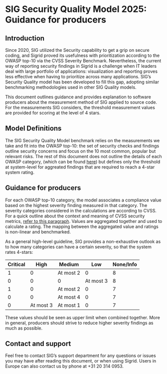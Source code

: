 SIG Security Quality Model 2025: Guidance for producers
=================================================================

<sig-toc></sig-toc>

## Introduction

Since 2020, SIG utilized the Security capability to get a grip on secure 
coding, and Sigrid proved its usefulness with prioritization according to the 
OWASP top-10 via the CVSS Severity Benchmark.
Nevertheless, the current way of reporting security findings in Sigrid 
is a challenge when IT leaders deal with large portfolio of applications: 
visualization and reporting proves less effective when having to prioritize 
across many applications.
SIG’s Security Quality model has been developed to fill this gap, adopting 
similar benchmarking methodologies used in other SIG Quality models.

This document outlines guidance and provides explanation to software
producers about the measurement method of SIG applied to source code. 
For the measurements SIG considers, the threshold measurement values are provided 
for scoring at the level of 4 stars.

## Model Definitions

The SIG Security Quality Model benchmark relies on the measurements we take and 
fit into the OWASP top-10: the set of security checks and findings outline 
security concerns and focus on the 10 most common, popular but relevant risks.
The rest of this document does not outline the details of each OWASP category,
(which can be found [here](https://owasp.org/Top10/)) but defines only the 
threshold at system-level for aggreated findings that are required to reach a 
4-star system rating. 

## Guidance for producers

For each OWASP top-10 category, the model associates a compliance
value based on the highest severity finding measured in that category. The 
severity categories considered in the calculations are according to CVSS. 
For a quick outline about the context and meaning of CVSS security metrics, 
[refer to this paragraph](../../capabilities/system-security.md#context-and-meaning-of-cvss-security-metrics-from-asset-to-risk).
Values are aggregated together and used to calculate a rating. 
The mapping between the aggregated value and ratings is non-linear and
benchmarked.  

As a general high-level guideline, SIG provides a non-exhaustive outlook as to
how many categories can have a certain severity, so that the system rates 4-stars:

| Critical | High      | Medium    | Low       | None/Info |
|----------|-----------|-----------|-----------|-----------|
| 1        | 0         | At most 2 | 0         | 8         |
| 0        | 0         | 0         | At most 3 | 8         |
| 1        | 0         | At most 2 | 0         | 7         |
| 0        | 0         | At most 4 | 0         | 7         |
| 0        | At most 3 | At most 1 | 0         | 7         |

These values should be seen as upper limit when combined together.
More in general, producers should strive to reduce higher severity findings
as much as possible.


## Contact and support

Feel free to contact SIG’s support department for any questions or issues 
you may have after reading this document, or when using Sigrid. 
Users in Europe can also contact us by phone at +31 20 314 0953.


